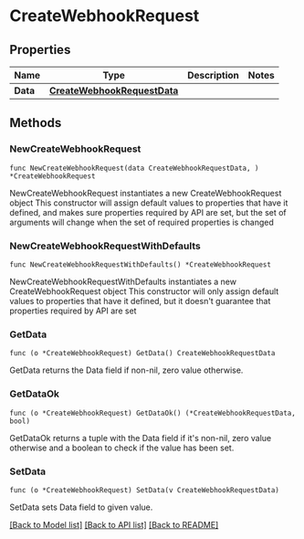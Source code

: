 # CreateWebhookRequest

## Properties

Name | Type | Description | Notes
------------ | ------------- | ------------- | -------------
**Data** | [**CreateWebhookRequestData**](CreateWebhookRequestData.md) |  | 

## Methods

### NewCreateWebhookRequest

`func NewCreateWebhookRequest(data CreateWebhookRequestData, ) *CreateWebhookRequest`

NewCreateWebhookRequest instantiates a new CreateWebhookRequest object
This constructor will assign default values to properties that have it defined,
and makes sure properties required by API are set, but the set of arguments
will change when the set of required properties is changed

### NewCreateWebhookRequestWithDefaults

`func NewCreateWebhookRequestWithDefaults() *CreateWebhookRequest`

NewCreateWebhookRequestWithDefaults instantiates a new CreateWebhookRequest object
This constructor will only assign default values to properties that have it defined,
but it doesn't guarantee that properties required by API are set

### GetData

`func (o *CreateWebhookRequest) GetData() CreateWebhookRequestData`

GetData returns the Data field if non-nil, zero value otherwise.

### GetDataOk

`func (o *CreateWebhookRequest) GetDataOk() (*CreateWebhookRequestData, bool)`

GetDataOk returns a tuple with the Data field if it's non-nil, zero value otherwise
and a boolean to check if the value has been set.

### SetData

`func (o *CreateWebhookRequest) SetData(v CreateWebhookRequestData)`

SetData sets Data field to given value.



[[Back to Model list]](../README.md#documentation-for-models) [[Back to API list]](../README.md#documentation-for-api-endpoints) [[Back to README]](../README.md)



